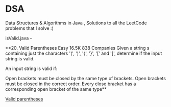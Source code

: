 # DSA
Data Structures &amp; Algorithms in Java , Solutions to all the LeetCode problems that I solve :)


isValid.java -

**20. Valid Parentheses
Easy
16.5K
838
Companies
Given a string s containing just the characters '(', ')', '{', '}', '[' and ']', determine if the input string is valid.

An input string is valid if:

Open brackets must be closed by the same type of brackets.
Open brackets must be closed in the correct order.
Every close bracket has a corresponding open bracket of the same type**

[Valid parentheses](isValid.java)
